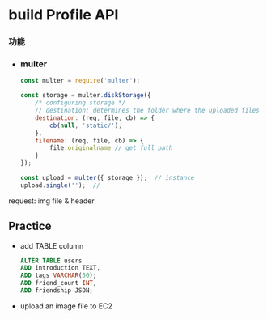 # build Profile API

### 功能
* ### **multer**
    ```js
    const multer = require('multer');

    const storage = multer.diskStorage({
        /* configuring storage */
        // destination: determines the folder where the uploaded files will be stored
        destination: (req, file, cb) => {
            cb(null, 'static/');
        },
        filename: (req, file, cb) => {
            file.originalname // get full path
        }
    });

    const upload = multer({ storage });  // instance
    upload.single('');  //
    ```

request: img file & header

    

## Practice
* add TABLE column
    ```sql
    ALTER TABLE users 
    ADD introduction TEXT,
    ADD tags VARCHAR(50);
    ADD friend_count INT,
    ADD friendship JSON;

    ```

* upload an image file to EC2


